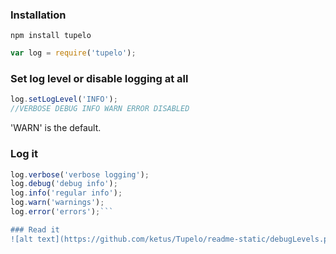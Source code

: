 ### Installation

`npm install tupelo`

```javascript
var log = require('tupelo');
```

### Set log level or disable logging at all
```javascript
log.setLogLevel('INFO');
//VERBOSE DEBUG INFO WARN ERROR DISABLED
```
'WARN' is the default.

### Log it
```javascript
log.verbose('verbose logging');
log.debug('debug info');
log.info('regular info');
log.warn('warnings');
log.error('errors');```

### Read it
![alt text](https://github.com/ketus/Tupelo/readme-static/debugLevels.png "Debug levels")
